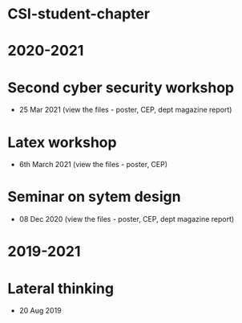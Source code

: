 # CSI-student-chapter
# 2020-2021
# Second cyber security workshop
- 25 Mar 2021 (view the files - poster, CEP,  dept magazine report)
# Latex workshop 
- 6th March 2021 (view the files - poster, CEP)
# Seminar on sytem design 
 - 08 Dec 2020 (view the files - poster, CEP,  dept magazine report)
# 2019-2021
# Lateral thinking
- 20 Aug 2019
